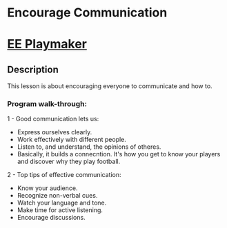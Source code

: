<h1>Encourage Communication<h1>

[EE Playmaker](https://falearning.thefa.com/totara/dashboard/index.php) 

<h2>Description</h2>
This lesson is about encouraging everyone to communicate and how to.
<br />
  

<h3>Program walk-through:</h2>

1 - Good communication lets us: <br/>

   - Express ourselves clearly. <br/>
   - Work effectively with different people. <br/>
   - Listen to, and understand, the opinions of otheres. <br/>
   - Basically, it builds a connecntion. It's how you get to know your players and discover why they play football. <br/>
   

2 - Top tips of effective communication: <br/>

   - Know your audience. <br/> 
   - Recognize non-verbal cues. <br/>
   - Watch your language and tone. <br/>
   - Make time for active listening. <br/>
   - Encourage discussions. <br/>
  
  
<!--
 ```diff
- text in red
+ text in green
! text in orange
# text in gray
@@ text in purple (and bold)@@
```
--!>

    
